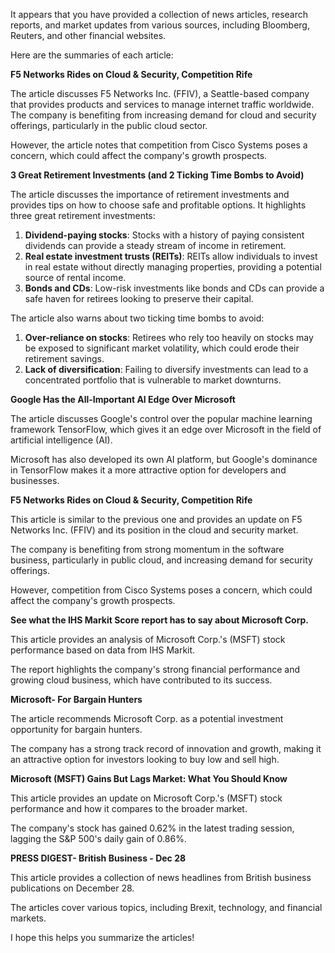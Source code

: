 It appears that you have provided a collection of news articles, research reports, and market updates from various sources, including Bloomberg, Reuters, and other financial websites.

Here are the summaries of each article:

**F5 Networks Rides on Cloud & Security, Competition Rife**

The article discusses F5 Networks Inc. (FFIV), a Seattle-based company that provides products and services to manage internet traffic worldwide. The company is benefiting from increasing demand for cloud and security offerings, particularly in the public cloud sector.

However, the article notes that competition from Cisco Systems poses a concern, which could affect the company's growth prospects.

**3 Great Retirement Investments (and 2 Ticking Time Bombs to Avoid)**

The article discusses the importance of retirement investments and provides tips on how to choose safe and profitable options. It highlights three great retirement investments:

1. **Dividend-paying stocks**: Stocks with a history of paying consistent dividends can provide a steady stream of income in retirement.
2. **Real estate investment trusts (REITs)**: REITs allow individuals to invest in real estate without directly managing properties, providing a potential source of rental income.
3. **Bonds and CDs**: Low-risk investments like bonds and CDs can provide a safe haven for retirees looking to preserve their capital.

The article also warns about two ticking time bombs to avoid:

1. **Over-reliance on stocks**: Retirees who rely too heavily on stocks may be exposed to significant market volatility, which could erode their retirement savings.
2. **Lack of diversification**: Failing to diversify investments can lead to a concentrated portfolio that is vulnerable to market downturns.

**Google Has the All-Important AI Edge Over Microsoft**

The article discusses Google's control over the popular machine learning framework TensorFlow, which gives it an edge over Microsoft in the field of artificial intelligence (AI).

Microsoft has also developed its own AI platform, but Google's dominance in TensorFlow makes it a more attractive option for developers and businesses.

**F5 Networks Rides on Cloud & Security, Competition Rife**

This article is similar to the previous one and provides an update on F5 Networks Inc. (FFIV) and its position in the cloud and security market.

The company is benefiting from strong momentum in the software business, particularly in public cloud, and increasing demand for security offerings.

However, competition from Cisco Systems poses a concern, which could affect the company's growth prospects.

**See what the IHS Markit Score report has to say about Microsoft Corp.**

This article provides an analysis of Microsoft Corp.'s (MSFT) stock performance based on data from IHS Markit.

The report highlights the company's strong financial performance and growing cloud business, which have contributed to its success.

**Microsoft- For Bargain Hunters**

The article recommends Microsoft Corp. as a potential investment opportunity for bargain hunters.

The company has a strong track record of innovation and growth, making it an attractive option for investors looking to buy low and sell high.

**Microsoft (MSFT) Gains But Lags Market: What You Should Know**

This article provides an update on Microsoft Corp.'s (MSFT) stock performance and how it compares to the broader market.

The company's stock has gained 0.62% in the latest trading session, lagging the S&P 500's daily gain of 0.86%.

**PRESS DIGEST- British Business - Dec 28**

This article provides a collection of news headlines from British business publications on December 28.

The articles cover various topics, including Brexit, technology, and financial markets.

I hope this helps you summarize the articles!